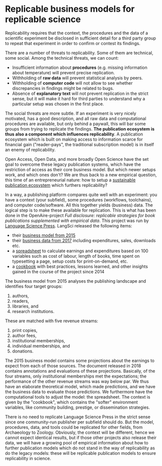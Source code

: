 # Replicable business models for replicable science

Replicability requires that the context, the procedures and the data of a scientific experiment be disclosed in sufficient detail for a third party group to repeat that experiment in order to confirm or contest its findings. 

There are a number of threats to replicability. Some of them are technical, some social. Among the technical threats, we can count: 
- Insufficient information about **procedures** (e.g. missing information about temperature) will prevent precise replication. 
- Withholding of **raw data** will prevent statistical analysis by peers. 
- Withholding of **computer code** will not allow to see whether discrepancies in findings might be related to bugs. 
- Absence of **explanatory text** will not prevent replication in the strict sense, but it will make it hard for third parties to understand why a particular setup was chosen in the first place. 

The social threats are more subtle. If an experiment is very nicely motivated, has a good description, and all raw data and computational procedures are available, but only behind a paywall, this will bar some groups from trying to replicate the findings. **The publication ecosystem is thus also a component which influences replicability**. A publication ecosystem which is built on making access to information scarce for financial gain ("reader-pays", the traditional subscription model) is in itself an enemy of replicability.

Open Access, Open Data, and more broadly Open Science have the set goal to overcome these legacy publication systems, which have the restriction of access as their core business model. But which newer setups work, and which ones don't? We are thus back to a new empirical question, this time of an entrepreneurial nature: how to setup a [sustainable publication ecosystem](https://cameronneylon.net/blog/principles-for-open-scholarly-infrastructures/) which furthers replicability? 

In a way, a publishing platform compares quite well with an experiment: you have a context (your subfield), some procedures (workflows, toolchains), and computer code/software. All this together yields (business) data. The logical step is to make these available for replication. This is what has been done in the OpenAire-project *Full disclosure: replicable strategies for book publications supplemented with empirical data*. This project was run by [Language Science Press](http://www.langsci-press.org). LangSci released the following items: 

- their [business model from 2015](https://zenodo.org/record/1286972)
- their [business data from 2017](https://github.com/langsci/opendata/tree/master/business%20data%202017) including expenditures, sales, downloads etc. 
- a [spreadsheet](https://github.com/langsci/opendata/tree/master/calculations) to calculate earnings and expenditures based on 100 variables such as cost of labour, length of books, time spent on typesetting a page,  setup costs for print-on-demand, etc. 
- a [cookbook](https://zenodo.org/record/1286925) with best practices, lessons learned, and other insights gained in the course of the project since 2014

The business model from 2015 analyses the publishing landscape and identifies four target groups: 
1. authors, 
1. readers, 
1. libraries, and 
1. research institutions. 

These are matched with five revenue streams: 
1. print copies, 
1. author fees, 
1. institutional memberships, 
1. individual memberships, and 
1. donations. 

The 2015 business model contains some projections about the earnings to expect from each of those sources. The document released in 2018 contains annotations and evaluations of these projections. Basically, of the four streams, only institutional memberships met the expectations; the performance of the other revenue streams was way below par. We thus have an elaborate theoretical model, which made predictions, and we have the business data to evaluate those predictions. We furthermore have the computational tools to adjust the model: the spreadsheet. The context is given by the "cookbook", which contains the "softer" environment variables, like community building, prestige, or dissemination strategies. 

There is no need to replicate Language Science Press in the strict sense since one community-run publisher per subfield should do. But the model, procedures, data, and tools could be replicated for other fields, from Archaeology to Zoology. Obviously, the context will be different, hence we cannot expect identical results, but if those other projects also release their data, we will have a growing pool of empirical information about how to further publication models which do not stand in the way of replicability as do the legacy models: these will be replicable publication models to ensure replicability in science.
